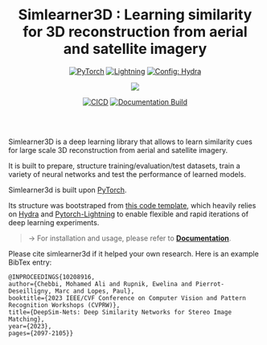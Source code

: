 <div align="center">

# Simlearner3D : Learning similarity for 3D reconstruction from aerial and satellite imagery


<a href="https://pytorch.org/get-started/locally/"><img alt="PyTorch" src="https://img.shields.io/badge/PyTorch-ee4c2c?logo=pytorch&logoColor=white"></a>
<a href="https://pytorchlightning.ai/"><img alt="Lightning" src="https://img.shields.io/badge/-Lightning-792ee5?logo=pytorchlightning&logoColor=white"></a>
<a href="https://hydra.cc/"><img alt="Config: Hydra" src="https://img.shields.io/badge/Config-Hydra-89b8cd"></a>

[![](https://shields.io/badge/-Lightning--Hydra--Template-017F2F?style=flat&logo=github&labelColor=303030)](https://github.com/ashleve/lightning-hydra-template)

[![CICD](https://github.com/DaliCHEBBI/simlearner3d/actions/workflows/cicd.yaml/badge.svg)](https://github.com/DaliCHEBBI/simlearner3d/actions/workflows/cicd.yaml)
[![Documentation Build](https://github.com/DaliCHEBBI/simlearner3d/actions/workflows/gh-pages.yml/badge.svg)](https://github.com/DaliCHEBBI/simlearner3d/actions/workflows/gh-pages.yml)
</div>
<br><br>


Simlearner3D is a deep learning library that allows to learn similarity cues for large scale 3D reconstruction from aerial and satellite imagery. 

It is built to prepare, structure training/evaluation/test datasets, train a variety of neural networks and test the performance of learned models.

Simlearner3d is built upon [PyTorch](https://pytorch.org/).

Its structure was bootstraped from [this code template](https://github.com/ashleve/lightning-hydra-template),
which heavily relies on [Hydra](https://hydra.cc/) and [Pytorch-Lightning](https://github.com/PyTorchLightning/pytorch-lightning) to enable flexible and rapid iterations of deep learning experiments.


> &rarr; For installation and usage, please refer to [**Documentation**](https://dalichebbi.github.io/simlearner3d/).


Please cite simlearner3d if it helped your own research. Here is an example BibTex entry:
```
@INPROCEEDINGS{10208916,
author={Chebbi, Mohamed Ali and Rupnik, Ewelina and Pierrot-Deseilligny, Marc and Lopes, Paul},
booktitle={2023 IEEE/CVF Conference on Computer Vision and Pattern Recognition Workshops (CVPRW)}, 
title={DeepSim-Nets: Deep Similarity Networks for Stereo Image Matching}, 
year={2023},
pages={2097-2105}}
```